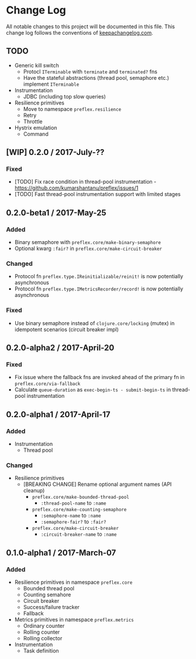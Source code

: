 # Change Log
All notable changes to this project will be documented in this file. This change log follows the conventions of [keepachangelog.com](http://keepachangelog.com/).

## TODO

- Generic kill switch
  - Protocl `ITerminable` with `terminate` and `terminated?` fns
  - Have the stateful abstractions (thread pool, semaphore etc.) implement `ITerminable`
- Instrumentation
  - JDBC (including top slow queries)
- Resilience primitives
  - Move to namespace `preflex.resilience`
  - Retry
  - Throttle
- Hystrix emulation
  - Command


## [WIP] 0.2.0 / 2017-July-??
### Fixed
- [TODO] Fix race condition in thread-pool instrumentation - https://github.com/kumarshantanu/preflex/issues/1
- [TODO] Fast thread-pool instrumentation support with limited stages


## 0.2.0-beta1 / 2017-May-25
### Added
- Binary semaphore with `preflex.core/make-binary-semaphore`
- Optional kwarg `:fair?` in `preflex.core/make-circuit-breaker`

### Changed
- Protocol fn `preflex.type.IReinitializable/reinit!` is now potentially asynchronous
- Protocol fn `preflex.type.IMetricsRecorder/record!` is now potentially asynchronous

### Fixed
- Use binary semaphore instead of `clojure.core/locking` (mutex) in idempotent scenarios (circuit breaker impl)


## 0.2.0-alpha2 / 2017-April-20
### Fixed
- Fix issue where the fallback fns are invoked ahead of the primary fn in `preflex.core/via-fallback`
- Calculate `queue-duration` as `exec-begin-ts - submit-begin-ts` in thread-pool instrumentation


## 0.2.0-alpha1 / 2017-April-17
### Added
- Instrumentation
  - Thread pool

### Changed
- Resilience primitives
  - [BREAKING CHANGE] Rename optional argument names (API cleanup)
    - `preflex.core/make-bounded-thread-pool`
      - `:thread-pool-name` to `:name`
    - `preflex.core/make-counting-semaphore`
      - `:semaphore-name` to `:name`
      - `:semaphore-fair?` to `:fair?`
    - `preflex.core/make-circuit-breaker`
      - `:circuit-breaker-name` to `:name`


## 0.1.0-alpha1 / 2017-March-07
### Added
- Resilience primitives in namespace `preflex.core`
  - Bounded thread pool
  - Counting semahore
  - Circuit breaker
  - Success/failure tracker
  - Fallback
- Metrics primitives in namespace `preflex.metrics`
  - Ordinary counter
  - Rolling counter
  - Rolling collector
- Instrumentation
  - Task definition
